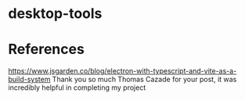 # desktop-tools

# References

https://www.jsgarden.co/blog/electron-with-typescript-and-vite-as-a-build-system
Thank you so much Thomas Cazade for your post, it was incredibly helpful in completing my project
